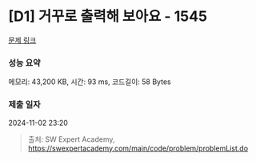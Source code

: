 # [D1] 거꾸로 출력해 보아요 - 1545 

[문제 링크](https://swexpertacademy.com/main/code/problem/problemDetail.do?contestProbId=AV2gbY0qAAQBBAS0) 

### 성능 요약

메모리: 43,200 KB, 시간: 93 ms, 코드길이: 58 Bytes

### 제출 일자

2024-11-02 23:20



> 출처: SW Expert Academy, https://swexpertacademy.com/main/code/problem/problemList.do